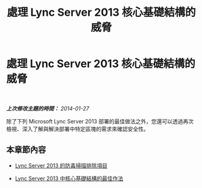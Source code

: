 ﻿---
title: 處理 Lync Server 2013 核心基礎結構的威脅
TOCTitle: 處理 Lync Server 2013 核心基礎結構的威脅
ms:assetid: bf90ecc3-f9ea-45db-93e2-9aecec06f0d8
ms:mtpsurl: https://technet.microsoft.com/zh-tw/library/Dn518334(v=OCS.15)
ms:contentKeyID: 60471200
ms.date: 08/10/2015
mtps_version: v=OCS.15
ms.translationtype: HT
---

# 處理 Lync Server 2013 核心基礎結構的威脅

 

_**上次修改主題的時間：** 2014-01-27_

除了下列 Microsoft Lync Server 2013 部署的最佳做法之外，您還可以透過再次檢視、深入了解與解決部署中特定區塊的需求來確認安全性。

## 本章節內容

  - [Lync Server 2013 的防毒掃描排除項目](lync-server-2013-antivirus-scanning-exclusions.md)

  - [Lync Server 2013 中核心基礎結構的最佳作法](lync-server-2013-best-practices-for-your-core-infrastructure.md)

